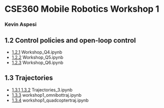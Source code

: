 # CSE360 Mobile Robotics Workshop 1
### Kevin Aspesi 

## 1.2 Control policies and open-loop control
* [1.2.1](https://github.com/kaspesi/cse360_workshop_1/blob/main/Workshop_Q4.ipynb) Workshop_Q4.ipynb
* [1.2.2](https://github.com/kaspesi/cse360_workshop_1/blob/main/Workshop_Q5.ipynb) Workshop_Q5.ipynb
* [1.2.3](https://github.com/kaspesi/cse360_workshop_1/blob/main/Workshop_Q6.ipynb) Workshop_Q6.ipynb


## 1.3 Trajectories 
* [1.3.1 1.3.2](https://github.com/kaspesi/cse360_workshop_1/blob/main/Trajectories_3.ipynb) Trajectories_3.ipynb
* [1.3.3](https://github.com/kaspesi/cse360_workshop_1/blob/main/workshop1_omnibottraj.ipynb) workshop1_omnibottraj.ipynb
* [1.3.4](https://github.com/kaspesi/cse360_workshop_1/blob/main/workshop1_quadcoptertraj.ipynb) workshop1_quadcoptertraj.ipynb

